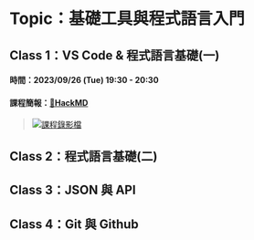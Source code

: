 # Topic：基礎工具與程式語言入門

## Class 1：VS Code & 程式語言基礎(一)

#### 時間：2023/09/26 (Tue) 19:30 - 20:30
#### 課程簡報：[🔗HackMD](https://hackmd.io/@Charles5277/S1b9YVmya)

> [![課程錄影檔](https://img.youtube.com/vi/tCcrGuVVW3o/0.jpg)](https://youtu.be/tCcrGuVVW3o)




## Class 2：程式語言基礎(二)
## Class 3：JSON 與 API
## Class 4：Git 與 Github


